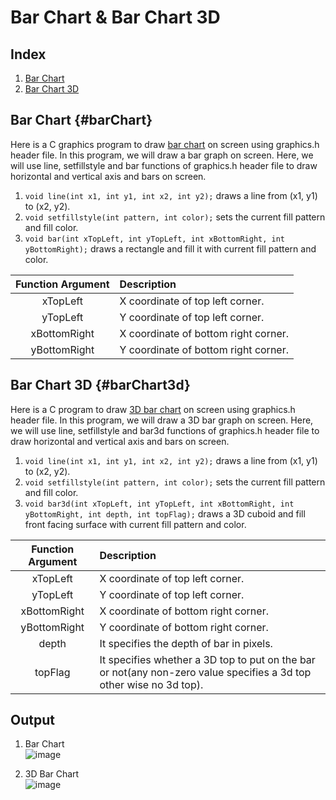 # Bar Chart & Bar Chart 3D

## Index

1. [Bar Chart](barChart)
2. [Bar Chart 3D](barChart3d)

## Bar Chart {#barChart}

Here is a C graphics program to draw [bar chart](https://www.techcrashcourse.com/2015/08/c-program-draw-bar-graph-using-graphics.html) on screen using graphics.h header file. In this program, we will draw a bar graph on screen. Here, we will use line, setfillstyle and bar functions of graphics.h header file to draw horizontal and vertical axis and bars on screen.

1. `void line(int x1, int y1, int x2, int y2);` draws a line from (x1, y1) to (x2, y2).
2. `void setfillstyle(int pattern, int color);` sets the current fill pattern and fill color.
3. `void bar(int xTopLeft, int yTopLeft, int xBottomRight, int yBottomRight);` draws a rectangle and fill it with current fill pattern and color.

| **Function Argument** | **Description**                       |
|:---------------------:|:--------------------------------------|
| xTopLeft              | X coordinate of top left corner.      |
| yTopLeft              | Y coordinate of top left corner.      |
| xBottomRight          | X coordinate of bottom right corner.  |
| yBottomRight          | Y coordinate of bottom right corner.  |

## Bar Chart 3D {#barChart3d}

Here is a C program to draw [3D bar chart](https://www.techcrashcourse.com/2015/08/c-program-draw-3d-bar-graph-using-graphics.html) on screen using graphics.h header file. In this program, we will draw a 3D bar graph on screen. Here, we will use line, setfillstyle and bar3d functions of graphics.h header file to draw horizontal and vertical axis and bars on screen.

1. `void line(int x1, int y1, int x2, int y2);` draws a line from (x1, y1) to (x2, y2).
2. `void setfillstyle(int pattern, int color);` sets the current fill pattern and fill color.
3. `void bar3d(int xTopLeft, int yTopLeft, int xBottomRight, int yBottomRight, int depth, int topFlag);` draws a 3D cuboid and fill front facing surface with current fill pattern and color.

| **Function Argument** | **Description**                                                                                                    |
|:---------------------:|:--------------------------------------------------------------------------------------------------------------------|
| xTopLeft              | X coordinate of top left corner.                                                                                    |
| yTopLeft              | Y coordinate of top left corner.                                                                                    |
| xBottomRight          | X coordinate of bottom right corner.                                                                                |
| yBottomRight          | Y coordinate of bottom right corner.                                                                                |
| depth                 | It specifies the depth of bar in pixels.                                                                            |
| topFlag               | It specifies whether a 3D top to put on the bar or not(any non-zero value specifies a 3d top other wise no 3d top). |

## Output

1. Bar Chart
\
![image](https://user-images.githubusercontent.com/46064269/235774584-a42977d7-7f0d-442c-a5cb-1608ab9541d6.png)

2. 3D Bar Chart
\
![image](https://user-images.githubusercontent.com/46064269/235775054-5fe371b6-e7d8-4015-82c9-35f686bba4d9.png)
